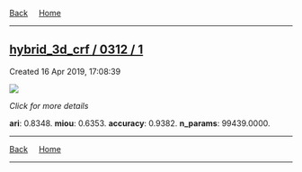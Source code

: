 
[Back](..)&nbsp;&nbsp;&nbsp;&nbsp;&nbsp;[Home](https://leapmanlab.github.io/snapshots)

---

<div class="summary"><a href="1"><h2>hybrid_3d_crf / 0312 / 1</h2></a><p>Created 16 Apr 2019, 17:08:39
</p><a href="1"><img src="1/media/summary.png" align="center"></a><p>
<i>Click for more details</i>
</p></div>

**ari**: 0.8348. **miou**: 0.6353. **accuracy**: 0.9382. **n_params**: 99439.0000. 

---

[Back](..)&nbsp;&nbsp;&nbsp;&nbsp;&nbsp;[Home](https://leapmanlab.github.io/snapshots)

---